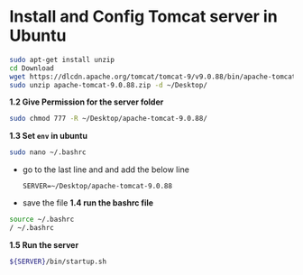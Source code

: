 # Install and Config Tomcat server in Ubuntu

```bash
sudo apt-get install unzip
cd Download
wget https://dlcdn.apache.org/tomcat/tomcat-9/v9.0.88/bin/apache-tomcat-9.0.88.zip
sudo unzip apache-tomcat-9.0.88.zip -d ~/Desktop/ 
```
**1.2 Give Permission for the server folder**
```bash
sudo chmod 777 -R ~/Desktop/apache-tomcat-9.0.88/
```
**1.3 Set `env` in ubuntu**
```bash
sudo nano ~/.bashrc
```
- go to the last line and and add the below line
    
    `SERVER=~/Desktop/apache-tomcat-9.0.88`
- save the file
**1.4 run the bashrc file**
```bash
source ~/.bashrc
/ ~/.bashrc
```
**1.5 Run the server**
```bash
${SERVER}/bin/startup.sh
```


